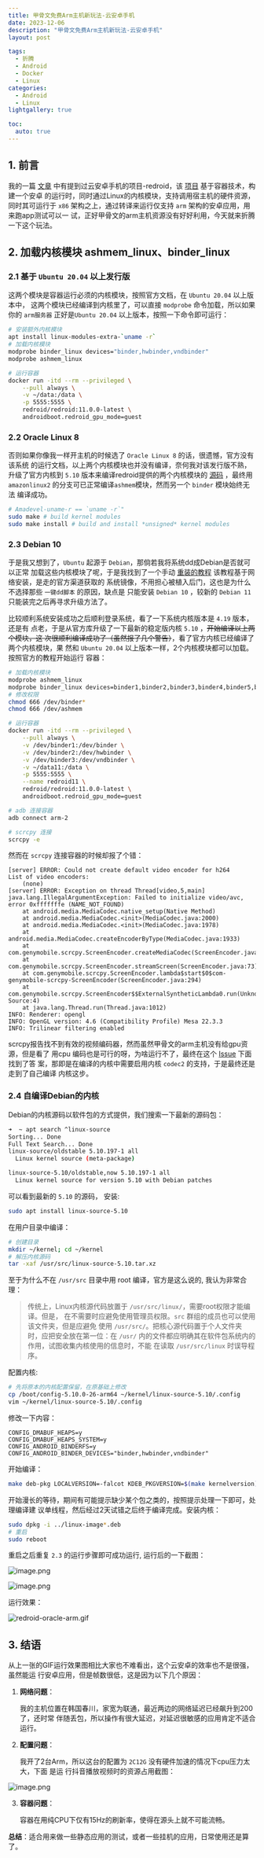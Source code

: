 ```yaml
---
title: 甲骨文免费Arm主机新玩法-云安卓手机
date: 2023-12-06
description: "甲骨文免费Arm主机新玩法-云安卓手机"
layout: post

tags:
  - 折腾
  - Android
  - Docker
  - Linux
categories:
  - Android
  - Linux
lightgallery: true

toc:
  auto: true
---
```


## 1. 前言

我的一篇 [文章](../android-x86-pve/) 中有提到过云安卓手机的项目-redroid，该
[项目](https://github.com/remote-android/redroid-doc) 基于容器技术，构建一个安卓
的运行时，同时通过Linux的内核模块，支持调用宿主机的硬件资源，同时其可运行于
`x86` 架构之上，通过转译来运行仅支持 `arm` 架构的安卓应用，用来跑app测试可以一
试，正好甲骨文的arm主机资源没有好好利用，今天就来折腾一下这个玩法。

## 2. 加载内核模块 ashmem_linux、binder_linux

### 2.1 基于 `Ubuntu 20.04` 以上发行版

这两个模块是容器运行必须的内核模块，按照官方文档，在 `Ubuntu 20.04` 以上版本中，
这两个模块已经编译到内核里了，可以直接 `modprobe` 命令加载，所以如果你的
`arm服务器` 正好是`Ubuntu 20.04` 以上版本，按照一下命令即可运行：

```bash
# 安装额外内核模块
apt install linux-modules-extra-`uname -r`
# 加载内核模块
modprobe binder_linux devices="binder,hwbinder,vndbinder"
modprobe ashmem_linux

# 运行容器
docker run -itd --rm --privileged \
    --pull always \
    -v ~/data:/data \
    -p 5555:5555 \
    redroid/redroid:11.0.0-latest \
    androidboot.redroid_gpu_mode=guest
```

### 2.2 Oracle Linux 8

否则如果你像我一样开主机的时候选了 `Oracle Linux 8` 的话，很遗憾，官方没有该系统
的运行文档，以上两个内核模块也并没有编译，奈何我对该发行版不熟，升级了官方内核到
`5.10` 版本来编译redroid提供的两个内核模块的
[源码](https://github.com/remote-android/redroid-modules) ，最终用
`amazonlinux2` 的分支可已正常编译`ashmem`模块，然而另一个 `binder` 模块始终无法
编译成功。

```bash
# Amadevel-uname-r == `uname -r`"
sudo make # build kernel modules
sudo make install # build and install *unsigned* kernel modules
```

### 2.3 Debian 10

于是我又想到了，`Ubuntu` 起源于 `Debian`，那倘若我将系统dd成Debian是否就可以正常
加载这些内核模块了呢，于是我找到了一个手动
[重装的教程](https://lala.im/7905.html) 该教程基于网络安装，是走的官方渠道获取的
系统镜像，不用担心被植入后门，这也是为什么不选择那些 `一键dd脚本` 的原因，缺点是
只能安装 `Debian 10` ，较新的 `Debian 11` 只能装完之后再寻求升级方法了。

比较顺利系统安装成功之后顺利登录系统，看了一下系统内核版本是 `4.19` 版本，还是有
点老，于是从官方库升级了一下最新的稳定版内核 `5.10` ，~~开始编译以上两个模块，这
次很顺利编译成功了（虽然报了几个警告）~~，看了官方内核已经编译了两个内核模块，果
然和 `Ubuntu 20.04` 以上版本一样，2个内核模块都可以加载。按照官方的教程开始运行
容器：

```bash
# 加载内核模块
modprobe ashmem_linux
modprobe binder_linux devices=binder1,binder2,binder3,binder4,binder5,binder6
# 修改权限
chmod 666 /dev/binder*
chmod 666 /dev/ashmem

# 运行容器
docker run -itd --rm --privileged \
    --pull always \
    -v /dev/binder1:/dev/binder \
    -v /dev/binder2:/dev/hwbinder \
    -v /dev/binder3:/dev/vndbinder \
    -v ~/data11:/data \
    -p 5555:5555 \
    --name redroid11 \
    redroid/redroid:11.0.0-latest \
    androidboot.redroid_gpu_mode=guest

# adb 连接容器
adb connect arm-2

# scrcpy 连接
scrcpy -e
```

然而在 `scrcpy` 连接容器的时候却报了个错：

```log
[server] ERROR: Could not create default video encoder for h264
List of video encoders:
    (none)
[server] ERROR: Exception on thread Thread[video,5,main]
java.lang.IllegalArgumentException: Failed to initialize video/avc, error 0xfffffffe (NAME_NOT_FOUND)
	at android.media.MediaCodec.native_setup(Native Method)
	at android.media.MediaCodec.<init>(MediaCodec.java:2000)
	at android.media.MediaCodec.<init>(MediaCodec.java:1978)
	at android.media.MediaCodec.createEncoderByType(MediaCodec.java:1933)
	at com.genymobile.scrcpy.ScreenEncoder.createMediaCodec(ScreenEncoder.java:229)
	at com.genymobile.scrcpy.ScreenEncoder.streamScreen(ScreenEncoder.java:73)
	at com.genymobile.scrcpy.ScreenEncoder.lambda$start$0$com-genymobile-scrcpy-ScreenEncoder(ScreenEncoder.java:294)
	at com.genymobile.scrcpy.ScreenEncoder$$ExternalSyntheticLambda0.run(Unknown Source:4)
	at java.lang.Thread.run(Thread.java:1012)
INFO: Renderer: opengl
INFO: OpenGL version: 4.6 (Compatibility Profile) Mesa 22.3.3
INFO: Trilinear filtering enabled
```

scrcpy报告找不到有效的视频编码器，然而虽然甲骨文的arm主机没有给gpu资源，但是看了
用cpu 编码也是可行的呀，为啥运行不了，最终在这个
[Issue](https://github.com/remote-android/redroid-doc/issues/407) 下面找到了答
案，那即是在编译的内核中需要启用内核 `codec2` 的支持，于是最终还是走到了自己编译
内核这步。

### 2.4 自编译Debian的内核

Debian的内核源码以软件包的方式提供，我们搜索一下最新的源码包：

```bash
➜  ~ apt search ^linux-source
Sorting... Done
Full Text Search... Done
linux-source/oldstable 5.10.197-1 all
  Linux kernel source (meta-package)

linux-source-5.10/oldstable,now 5.10.197-1 all
  Linux kernel source for version 5.10 with Debian patches
```

可以看到最新的 `5.10` 的源码， 安装:

```bash
sudo apt install linux-source-5.10
```

在用户目录中编译：

```bash
# 创建目录
mkdir ~/kernel; cd ~/kernel
# 解压内核源码
tar -xaf /usr/src/linux-source-5.10.tar.xz
```

至于为什么不在 `/usr/src` 目录中用 root 编译，官方是这么说的, 我认为非常合理：

> 传统上，Linux内核源代码放置于 `/usr/src/linux/`，需要root权限才能编译。但是，
> 在不需要时应避免使用管理员权限。`src` 群组的成员也可以使用该文件夹，但是应避免
> 使用 `/usr/src/`。把核心源代码置于个人文件夹时，应把安全放在第一位：在
> `/usr/` 内的文件都应明确其在软件包系统内的作用，试图收集内核使用的信息时，不能
> 在读取 `/usr/src/linux` 时误导程序。

配置内核:

```bash
# 先将原本的内核配置保留，在原基础上修改
cp /boot/config-5.10.0-26-arm64 ~/kernel/linux-source-5.10/.config
vim ~/kernel/linux-source-5.10/.config
```

修改一下内容：

```config
CONFIG_DMABUF_HEAPS=y
CONFIG_DMABUF_HEAPS_SYSTEM=y
CONFIG_ANDROID_BINDERFS=y
CONFIG_ANDROID_BINDER_DEVICES="binder,hwbinder,vndbinder"
```

开始编译：

```bash
make deb-pkg LOCALVERSION=-falcot KDEB_PKGVERSION=$(make kernelversion)-1
```

开始漫长的等待，期间有可能提示缺少某个包之类的，按照提示处理一下即可，处理编译建
议单线程，然后经过2天试错之后终于编译完成。安装内核：

```bash
sudo dpkg -i ../linux-image*.deb
# 重启
sudo reboot
```

重启之后重复 `2.3` 的运行步骤即可成功运行, 运行后的一下截图：

![image.png](https://img.linkzz.eu.org/main/images/2023/12/b23ada35a18404e8952cd3b68216a328.png)

![image.png](https://img.linkzz.eu.org/main/images/2023/12/1cf8250b034f8c58c311a9ac5ce3d6ff.png)

运行效果：

![redroid-oracle-arm.gif](https://img.linkzz.eu.org/main/images/2023/12/b3ac2d75502895045eda2e20d9da7c45.gif)

## 3. 结语

从上一张的GIF运行效果图相比大家也不难看出，这个云安卓的效率也不是很强，虽然能运
行安卓应用，但是帧数很低，这是因为以下几个原因：

1. **网络问题**：

   我的主机位置在韩国春川，家宽为联通，最近两边的网络延迟已经飙升到200了，还时常
   伴随丢包，所以操作有很大延迟，对延迟很敏感的应用肯定不适合运行。

2. **配置问题**：

   我开了2台Arm，所以这台的配置为 `2C12G` 没有硬件加速的情况下cpu压力太大，下面
   是运 行抖音播放视频时的资源占用截图：

![image.png](https://img.linkzz.eu.org/main/images/2023/12/66086810e53e4df2454132feeeb66fb8.png)

3. **容器问题**：

   容器在用纯CPU下仅有15Hz的刷新率，使得在源头上就不可能流畅。

**总结**：适合用来做一些静态应用的测试，或者一些挂机的应用，日常使用还是算了。
